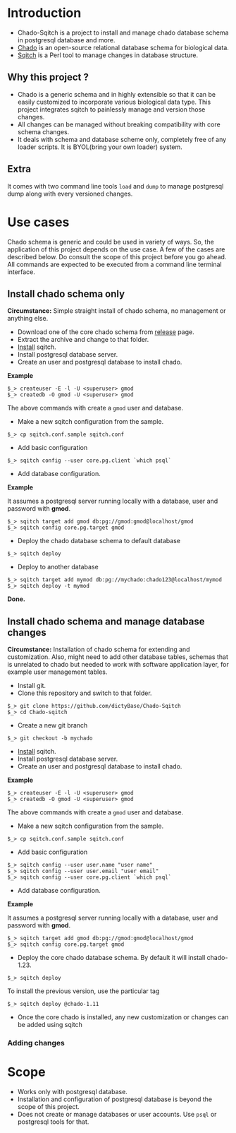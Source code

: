 # Introduction 
* Chado-Sqitch is a project to install and manage chado database schema in postgresql database and more. 
* [Chado](http://gmod.org/wiki/Introduction_to_Chado) is an open-source relational database schema for biological data.
* [Sqitch](http://sqitch.org) is a Perl tool to manage changes in database structure. 
## Why this project ?
* Chado is a generic schema and in highly extensible so that it can be easily
  customized to incorporate various biological data type. This project
  integrates sqitch to painlessly manage and version those changes.
* All changes can be managed without breaking compatibility with core schema changes.
* It deals with schema and database scheme only, completely free of any loader scripts. It is BYOL(bring your own loader) system.
## Extra
It comes with two command line tools ```load``` and ```dump``` to manage postgresql dump along with every versioned changes.

# Use cases
Chado schema is generic and could be used in variety of ways. So, the
application of this project depends on the use case. A few of the cases are
described below. Do consult the scope of this project  before you go ahead.
All commands are expected to be executed from a command line terminal interface.

## Install chado schema only
__Circumstance:__ Simple straight install of chado schema, no management or anything else.

* Download one of the core chado schema from [release](https://github.com/dictyBase/Chado-Sqitch/releases) page. 
* Extract the archive and change to that folder.
* [Install](http://sqitch.org) sqitch.
* Install postgresql database server.  
* Create an user and postgresql database to install chado.

__Example__

```shell
$_> createuser -E -l -U <superuser> gmod
$_> createdb -O gmod -U <superuser> gmod
```

The above commands with create a ```gmod``` user and database.

* Make a new sqitch configuration from the sample.

```$_> cp sqitch.conf.sample sqitch.conf``` 


* Add basic configuration

```shell
$_> sqitch config --user core.pg.client `which psql`
```

* Add database configuration. 

__Example__

It assumes a postgresql server running locally with a
  database, user and password with __gmod__.

```shell
$_> sqitch target add gmod db:pg://gmod:gmod@localhost/gmod
$_> sqitch config core.pg.target gmod
``` 

* Deploy the chado database schema to default database

```$_> sqitch deploy ```


* Deploy to another database

```shell
$_> sqitch target add mymod db:pg://mychado:chado123@localhost/mymod
$_> sqitch deploy -t mymod
```

__Done.__


## Install chado schema and manage database changes
__Circumstance:__ Installation of chado schema for extending and customization.
Also, might need to add other database tables, schemas that is unrelated to chado
but needed to work with software application layer, for example user management tables.


* Install git.
* Clone this repository and switch to that folder.

```shell
$_> git clone https://github.com/dictyBase/Chado-Sqitch
$_> cd Chado-sqitch
```

* Create a new git branch

```shell
$_> git checkout -b mychado
```

* [Install](http://sqitch.org) sqitch.
* Install postgresql database server.  
* Create an user and postgresql database to install chado.

__Example__

```shell
$_> createuser -E -l -U <superuser> gmod
$_> createdb -O gmod -U <superuser> gmod
```

The above commands with create a ```gmod``` user and database.

* Make a new sqitch configuration from the sample.

```$_> cp sqitch.conf.sample sqitch.conf``` 


* Add basic configuration

```shell
$_> sqitch config --user user.name "user name"
$_> sqitch config --user user.email "user email"
$_> sqitch config --user core.pg.client `which psql`
```

* Add database configuration. 

__Example__

It assumes a postgresql server running locally with a
  database, user and password with __gmod__.

```shell
$_> sqitch target add gmod db:pg://gmod:gmod@localhost/gmod
$_> sqitch config core.pg.target gmod
``` 

* Deploy the core chado database schema. By default it will install chado-1.23. 

```$_> sqitch deploy```

To install the previous version, use the particular tag

```$_> sqitch deploy @chado-1.11```

* Once the core chado is installed, any new customization or changes can be
  added using sqitch

### Adding changes


# Scope
* Works only with postgresql database.
* Installation and configuration of postgresql database is beyond the scope of this project.
* Does not create or manage databases or user accounts. Use ```psql``` or postgresql tools for that.


